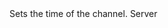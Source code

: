 <function name="SetTime" parent="IGModAudioChannel" type="classfunc">
	<description>
		Sets the time of the channel.
	</description>
	<realm>Server</realm>
	<args>
		<arg name="time" type="number"></arg>
	</args>
</function>